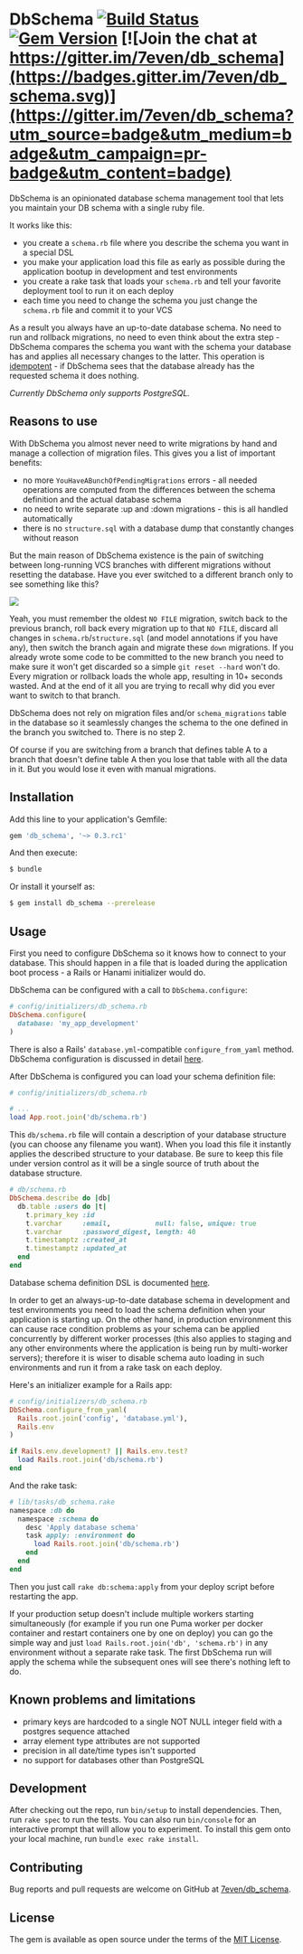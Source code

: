 # DbSchema [![Build Status](https://travis-ci.org/7even/db_schema.svg?branch=master)](https://travis-ci.org/7even/db_schema) [![Gem Version](https://badge.fury.io/rb/db_schema.svg)](https://badge.fury.io/rb/db_schema) [![Join the chat at https://gitter.im/7even/db_schema](https://badges.gitter.im/7even/db_schema.svg)](https://gitter.im/7even/db_schema?utm_source=badge&utm_medium=badge&utm_campaign=pr-badge&utm_content=badge)

DbSchema is an opinionated database schema management tool that lets you maintain your DB schema with a single ruby file.

It works like this:

* you create a `schema.rb` file where you describe the schema you want in a special DSL
* you make your application load this file as early as possible during the application bootup in development and test environments
* you create a rake task that loads your `schema.rb` and tell your favorite deployment tool to run it on each deploy
* each time you need to change the schema you just change the `schema.rb` file and commit it to your VCS

As a result you always have an up-to-date database schema. No need to run and rollback migrations, no need to even think about the extra step - DbSchema compares the schema you want with the schema your database has and applies all necessary changes to the latter. This operation is [idempotent](https://en.wikipedia.org/wiki/Idempotence) - if DbSchema sees that the database already has the requested schema it does nothing.

*Currently DbSchema only supports PostgreSQL.*

## Reasons to use

With DbSchema you almost never need to write migrations by hand and manage a collection of migration files.
This gives you a list of important benefits:

* no more `YouHaveABunchOfPendingMigrations` errors - all needed operations are computed from the differences between the schema definition and the actual database schema
* no need to write separate :up and :down migrations - this is all handled automatically
* there is no `structure.sql` with a database dump that constantly changes without reason

But the main reason of DbSchema existence is the pain of switching
between long-running VCS branches with different migrations
without resetting the database. Have you ever switched
to a different branch only to see something like this?

![](https://cloud.githubusercontent.com/assets/351591/17085038/7da81118-51d6-11e6-91d9-99885235d037.png)

Yeah, you must remember the oldest `NO FILE` migration,
switch back to the previous branch,
roll back every migration up to that `NO FILE`,
discard all changes in `schema.rb`/`structure.sql` (and model annotations if you have any),
then switch the branch again and migrate these `down` migrations.
If you already wrote some code to be committed to the new branch
you need to make sure it won't get discarded so a simple `git reset --hard` won't do.
Every migration or rollback loads the whole app, resulting in 10+ seconds wasted.
And at the end of it all you are trying to recall why did you ever
want to switch to that branch.

DbSchema does not rely on migration files and/or `schema_migrations` table in the database
so it seamlessly changes the schema to the one defined in the branch you switched to.
There is no step 2.

Of course if you are switching from a branch that defines table A to a branch
that doesn't define table A then you lose that table with all the data in it.
But you would lose it even with manual migrations.

## Installation

Add this line to your application's Gemfile:

``` ruby
gem 'db_schema', '~> 0.3.rc1'
```

And then execute:

``` sh
$ bundle
```

Or install it yourself as:

``` sh
$ gem install db_schema --prerelease
```

## Usage

First you need to configure DbSchema so it knows how to connect to your database. This should happen
in a file that is loaded during the application boot process - a Rails or Hanami initializer would do.

DbSchema can be configured with a call to `DbSchema.configure`:

``` ruby
# config/initializers/db_schema.rb
DbSchema.configure(
  database: 'my_app_development'
)
```

There is also a Rails' `database.yml`-compatible `configure_from_yaml` method. DbSchema configuration
is discussed in detail [here](https://github.com/7even/db_schema/wiki/Configuration).

After DbSchema is configured you can load your schema definition file:

``` ruby
# config/initializers/db_schema.rb

# ...
load App.root.join('db/schema.rb')
```

This `db/schema.rb` file will contain a description of your database structure
(you can choose any filename you want). When you load this file it instantly
applies the described structure to your database. Be sure to keep this file
under version control as it will be a single source of truth about
the database structure.

``` ruby
# db/schema.rb
DbSchema.describe do |db|
  db.table :users do |t|
    t.primary_key :id
    t.varchar     :email,           null: false, unique: true
    t.varchar     :password_digest, length: 40
    t.timestamptz :created_at
    t.timestamptz :updated_at
  end
end
```

Database schema definition DSL is documented [here](https://github.com/7even/db_schema/wiki/Schema-definition-DSL).

In order to get an always-up-to-date database schema in development and test environments
you need to load the schema definition when your application is starting up.
On the other hand, in production environment this can cause race condition problems
as your schema can be applied concurrently by different worker processes
(this also applies to staging and any other environments where the application is being run
by multi-worker servers); therefore it is wiser to disable schema auto loading
in such environments and run it from a rake task on each deploy.

Here's an initializer example for a Rails app:

``` ruby
# config/initializers/db_schema.rb
DbSchema.configure_from_yaml(
  Rails.root.join('config', 'database.yml'),
  Rails.env
)

if Rails.env.development? || Rails.env.test?
  load Rails.root.join('db/schema.rb')
end
```

And the rake task:

``` ruby
# lib/tasks/db_schema.rake
namespace :db do
  namespace :schema do
    desc 'Apply database schema'
    task apply: :environment do
      load Rails.root.join('db/schema.rb')
    end
  end
end
```

Then you just call `rake db:schema:apply` from your deploy script before restarting the app.

If your production setup doesn't include multiple workers starting simultaneously (for example if you run one Puma worker per docker container and restart containers one by one on deploy) you can go the simple way and just `load Rails.root.join('db', 'schema.rb')` in any environment without a separate rake task. The first DbSchema run will apply the schema while the subsequent ones will see there's nothing left to do.

## Known problems and limitations

* primary keys are hardcoded to a single NOT NULL integer field with a postgres sequence attached
* array element type attributes are not supported
* precision in all date/time types isn't supported
* no support for databases other than PostgreSQL

## Development

After checking out the repo, run `bin/setup` to install dependencies. Then, run `rake spec` to run the tests. You can also run `bin/console` for an interactive prompt that will allow you to experiment. To install this gem onto your local machine, run `bundle exec rake install`.

## Contributing

Bug reports and pull requests are welcome on GitHub at [7even/db_schema](https://github.com/7even/db_schema).

## License

The gem is available as open source under the terms of the [MIT License](http://opensource.org/licenses/MIT).

